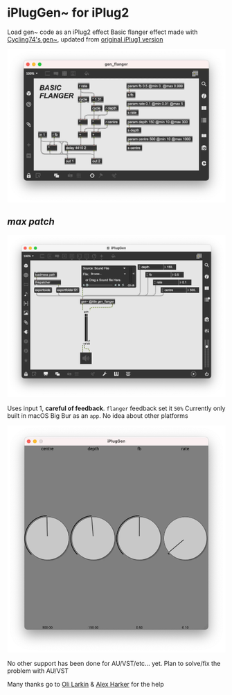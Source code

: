# iPlugGen~ for iPlug2

Load gen~ code as an iPlug2 effect
Basic flanger effect made with [Cycling74's gen~](https://docs.cycling74.com/max8/vignettes/gen_topic), updated from [original iPlug1 version](https://github.com/uniphonic/IPlugGen)

![gen~](/image/iPlugGen_max_flanger.webp)

## *max patch*
![gen~](/image/iPlugGen_max.webp)

Uses input 1, **careful of feedback**. `flanger` feedback set it `50%`
Currently only built in macOS Big Bur as an `app`. No idea about other platforms

![macOS app](/image/iPlugGen_app.webp)

No other support has been done for AU/VST/etc... yet. Plan to solve/fix the problem with AU/VST

Many thanks go to [Oli Larkin](https://github.com/olilarkin) & [Alex Harker](https://github.com/AlexHarker) for the help